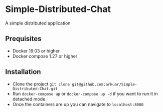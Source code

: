 # Simple-Distributed-Chat
A simple distributed application

## Prequisites
- Docker 19.03 or higher
- Docker compose 1.27 or higher

## Installation
- Clone the project `git clone git@github.com:arkuar/Simple-Distributed-Chat.git`
- Run `docker-compose up` or `docker-compose up -d` if you want to run it in detached mode.
- Once the containers are up you can navigate to `localhost:8080`